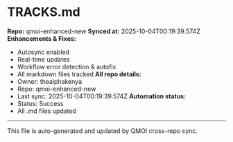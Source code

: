 # TRACKS.md

**Repo:** qmoi-enhanced-new
**Synced at:** 2025-10-04T00:19:39.574Z
**Enhancements & Fixes:**
- Autosync enabled
- Real-time updates
- Workflow error detection & autofix
- All markdown files tracked
**All repo details:**
- Owner: thealphakenya
- Repo: qmoi-enhanced-new
- Last sync: 2025-10-04T00:19:39.574Z
**Automation status:**
- Status: Success
- All .md files updated
---
This file is auto-generated and updated by QMOI cross-repo sync.
